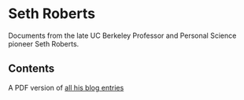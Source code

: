 # Seth Roberts
Documents from the late UC Berkeley Professor and Personal Science pioneer Seth Roberts.

## Contents

A PDF version of [all his blog entries](./sethrobertsblog.pdf)

